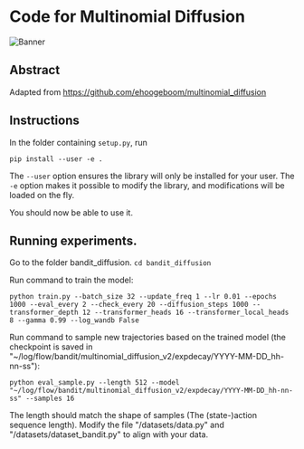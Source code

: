 # Code for Multinomial Diffusion

![Banner](https://github.com/ehoogeboom/multinomial_diffusion/blob/main/images/overview_mult_diff.png?raw=true)


## Abstract
Adapted from https://github.com/ehoogeboom/multinomial_diffusion

## Instructions
In the folder containing `setup.py`, run
```
pip install --user -e .
```
The `--user` option ensures the library will only be installed for your user.
The `-e` option makes it possible to modify the library, and modifications will be loaded on the fly.

You should now be able to use it.


## Running experiments.

Go to the folder bandit_diffusion.
``cd bandit_diffusion``

Run command to train the model:

``python train.py --batch_size 32 --update_freq 1 --lr 0.01 --epochs 1000 --eval_every 2 --check_every 20 --diffusion_steps 1000 --transformer_depth 12 --transformer_heads 16 --transformer_local_heads 8 --gamma 0.99 --log_wandb False``


Run command to sample new trajectories based on the trained model (the checkpoint is saved in "~/log/flow/bandit/multinomial_diffusion_v2/expdecay/YYYY-MM-DD_hh-nn-ss"):

``python eval_sample.py --length 512 --model "~/log/flow/bandit/multinomial_diffusion_v2/expdecay/YYYY-MM-DD_hh-nn-ss" --samples 16``

The length should match the shape of samples (The (state-)action sequence length). Modify the file "/datasets/data.py" and "/datasets/dataset_bandit.py" to align with your data.

